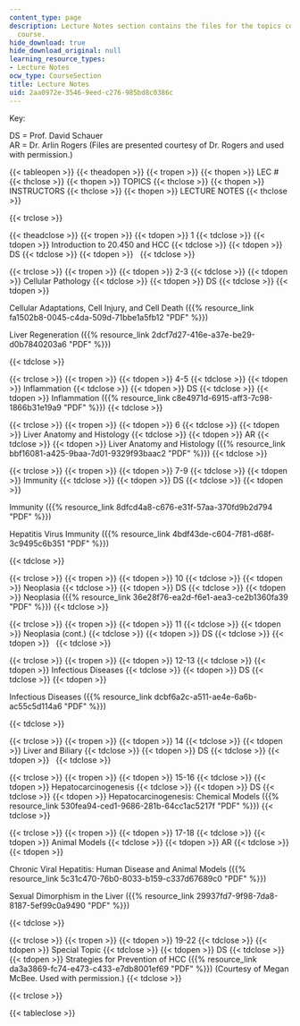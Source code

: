 ```yaml
---
content_type: page
description: Lecture Notes section contains the files for the topics covered for the
  course.
hide_download: true
hide_download_original: null
learning_resource_types:
- Lecture Notes
ocw_type: CourseSection
title: Lecture Notes
uid: 2aa0972e-3546-9eed-c276-985bd8c0386c
---
```


Key:

DS = Prof. David Schauer  
AR = Dr. Arlin Rogers (Files are presented courtesy of Dr. Rogers and used with permission.)

{{< tableopen >}}
{{< theadopen >}}
{{< tropen >}}
{{< thopen >}}
LEC #
{{< thclose >}}
{{< thopen >}}
TOPICS
{{< thclose >}}
{{< thopen >}}
INSTRUCTORS
{{< thclose >}}
{{< thopen >}}
LECTURE NOTES
{{< thclose >}}

{{< trclose >}}

{{< theadclose >}}
{{< tropen >}}
{{< tdopen >}}
1
{{< tdclose >}}
{{< tdopen >}}
Introduction to 20.450 and HCC
{{< tdclose >}}
{{< tdopen >}}
DS
{{< tdclose >}}
{{< tdopen >}}
 
{{< tdclose >}}

{{< trclose >}}
{{< tropen >}}
{{< tdopen >}}
2-3
{{< tdclose >}}
{{< tdopen >}}
Cellular Pathology
{{< tdclose >}}
{{< tdopen >}}
DS
{{< tdclose >}}
{{< tdopen >}}


Cellular Adaptations, Cell Injury, and Cell Death ({{% resource_link fa1502b8-0045-c4da-509d-71bbe1a5fb12 "PDF" %}})

Liver Regeneration ({{% resource_link 2dcf7d27-416e-a37e-be29-d0b7840203a6 "PDF" %}})


{{< tdclose >}}

{{< trclose >}}
{{< tropen >}}
{{< tdopen >}}
4-5
{{< tdclose >}}
{{< tdopen >}}
Inflammation
{{< tdclose >}}
{{< tdopen >}}
DS
{{< tdclose >}}
{{< tdopen >}}
Inflammation ({{% resource_link c8e4971d-6915-aff3-7c98-1866b31e19a9 "PDF" %}})
{{< tdclose >}}

{{< trclose >}}
{{< tropen >}}
{{< tdopen >}}
6
{{< tdclose >}}
{{< tdopen >}}
Liver Anatomy and Histology
{{< tdclose >}}
{{< tdopen >}}
AR
{{< tdclose >}}
{{< tdopen >}}
Liver Anatomy and Histology ({{% resource_link bbf16081-a425-9baa-7d01-9329f93baac2 "PDF" %}})
{{< tdclose >}}

{{< trclose >}}
{{< tropen >}}
{{< tdopen >}}
7-9
{{< tdclose >}}
{{< tdopen >}}
Immunity
{{< tdclose >}}
{{< tdopen >}}
DS
{{< tdclose >}}
{{< tdopen >}}


Immunity ({{% resource_link 8dfcd4a8-c676-e31f-57aa-370fd9b2d794 "PDF" %}})

Hepatitis Virus Immunity ({{% resource_link 4bdf43de-c604-7f81-d68f-3c9495c6b351 "PDF" %}})


{{< tdclose >}}

{{< trclose >}}
{{< tropen >}}
{{< tdopen >}}
10
{{< tdclose >}}
{{< tdopen >}}
Neoplasia
{{< tdclose >}}
{{< tdopen >}}
DS
{{< tdclose >}}
{{< tdopen >}}
Neoplasia ({{% resource_link 36e28f76-ea2d-f6e1-aea3-ce2b1360fa39 "PDF" %}})
{{< tdclose >}}

{{< trclose >}}
{{< tropen >}}
{{< tdopen >}}
11
{{< tdclose >}}
{{< tdopen >}}
Neoplasia (cont.)
{{< tdclose >}}
{{< tdopen >}}
DS
{{< tdclose >}}
{{< tdopen >}}
 
{{< tdclose >}}

{{< trclose >}}
{{< tropen >}}
{{< tdopen >}}
12-13
{{< tdclose >}}
{{< tdopen >}}
Infectious Diseases
{{< tdclose >}}
{{< tdopen >}}
DS
{{< tdclose >}}
{{< tdopen >}}


Infectious Diseases ({{% resource_link dcbf6a2c-a511-ae4e-6a6b-ac55c5d114a6 "PDF" %}})


{{< tdclose >}}

{{< trclose >}}
{{< tropen >}}
{{< tdopen >}}
14
{{< tdclose >}}
{{< tdopen >}}
Liver and Biliary
{{< tdclose >}}
{{< tdopen >}}
DS
{{< tdclose >}}
{{< tdopen >}}
 
{{< tdclose >}}

{{< trclose >}}
{{< tropen >}}
{{< tdopen >}}
15-16
{{< tdclose >}}
{{< tdopen >}}
Hepatocarcinogenesis
{{< tdclose >}}
{{< tdopen >}}
DS
{{< tdclose >}}
{{< tdopen >}}
Hepatocarcinogenesis: Chemical Models ({{% resource_link 530fea94-ced1-9686-281b-64cc1ac5217f "PDF" %}})
{{< tdclose >}}

{{< trclose >}}
{{< tropen >}}
{{< tdopen >}}
17-18
{{< tdclose >}}
{{< tdopen >}}
Animal Models
{{< tdclose >}}
{{< tdopen >}}
AR
{{< tdclose >}}
{{< tdopen >}}


Chronic Viral Hepatitis: Human Disease and Animal Models ({{% resource_link 5c31c470-76b0-8033-b159-c337d67689c0 "PDF" %}})

Sexual Dimorphism in the Liver ({{% resource_link 29937fd7-9f98-7da8-8187-5ef99c0a9490 "PDF" %}})


{{< tdclose >}}

{{< trclose >}}
{{< tropen >}}
{{< tdopen >}}
19-22
{{< tdclose >}}
{{< tdopen >}}
Special Topic
{{< tdclose >}}
{{< tdopen >}}
DS
{{< tdclose >}}
{{< tdopen >}}
Strategies for Prevention of HCC ({{% resource_link da3a3869-fc74-e473-c433-e7db8001ef69 "PDF" %}}) (Courtesy of Megan McBee. Used with permission.)
{{< tdclose >}}

{{< trclose >}}

{{< tableclose >}}